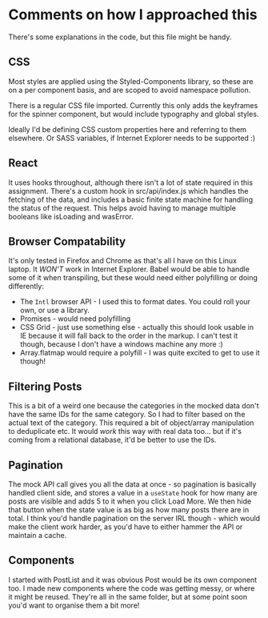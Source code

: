 # Comments on how I approached this

There's some explanations in the code, but this file might be handy.

## CSS

Most styles are applied using the Styled-Components library, so these are on a per component basis, and are scoped to avoid namespace pollution.

There is a regular CSS file imported. Currently this only adds the keyframes for the spinner component, but would include typography and global styles.

Ideally I'd be defining CSS custom properties here and referring to them elsewhere. Or SASS variables, if Internet Explorer needs to be supported :)

## React

It uses hooks throughout, although there isn't a lot of state required in this assignment.
There's a custom hook in src/api/index.js which handles the fetching of the data, and includes a basic finite state machine for handling the status of the request. This helps avoid having to manage multiple booleans like isLoading and wasError.

## Browser Compatability

It's only tested in Firefox and Chrome as that's all I have on this Linux laptop. It _WON'T_ work in Internet Explorer. Babel would be able to handle some of it when transpiling, but these would need either polyfilling or doing differently:

- The `Intl` browser API - I used this to format dates. You could roll your own, or use a library.
- Promises - would need polyfilling
- CSS Grid - just use something else - actually this should look usable in IE because it will fall back to the order in the markup. I can't test it though, because I don't have a windows machine any more :)
- Array.flatmap would require a polyfill - I was quite excited to get to use it though!

## Filtering Posts

This is a bit of a weird one because the categories in the mocked data don't have the same IDs for the same category. So I had to filter based on the actual text of the category. This required a bit of object/array manipulation to deduplicate etc. It would _work_ this way with real data too... but if it's coming from a relational database, it'd be better to use the IDs.

## Pagination

The mock API call gives you all the data at once - so pagination is basically handled client side, and stores a value in a `useState` hook for how many are posts are visible and adds 5 to it when you click Load More. We then hide that button when the state value is as big as how many posts there are in total. I think you'd handle pagination on the server IRL though - which would make the client work harder, as you'd have to either hammer the API or maintain a cache.

## Components

I started with PostList and it was obvious Post would be its own component too. I made new components where the code was getting messy, or where it might be reused. They're all in the same folder, but at some point soon you'd want to organise them a bit more!
